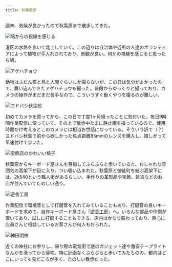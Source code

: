 ```yaml
---
title: 秋葉散歩
---
```

週末、気候が良かったので秋葉原まで散歩してきた。

![](https://lh4.googleusercontent.com/KE69bfDe62pbuKy3DpqDnJ0xs7WWbdwAwCgVMgknXTxpr1aQxnx9VFTx2hmJoxDbfHTFb-0u2WfPUVeDyJFNj8ckjlonFrOATND5j1lDLhFya1Bx2CyPpZPDKRq9YjJ33WGFDOcQr1lrEzjEKP6gtDI "鳩からの視線を感じる")

港区の水路を歩いて北上していく。この辺りは自治体や近所の人達のボランティアによって植物が手入れされており、景観が良い。何かの視線を感じると思ったら鳩。

![](https://lh4.googleusercontent.com/Ldpp4tD6N7G7mygu3UPNvbL6lwjQoTG0RTL88Z4LqUibgQIwPRJtUVjCyGlS32Jv8QLaVxk4urOLb8Z_8RBC3mX2-3vk3ACW3y2c3vnWUWEb_7spqcUNvUnjXG-bm3Okuh4ktUa-KZeCzPtNY9qc6hw "アゲハチョウ")

動物はふだん猫と鳥と人間ぐらいしか撮らないが、この日は気分がよかったので、舞い込んできたアゲハチョウも撮った。普段からゆっくりと撮っており、カメラの操作がまだまだ苦手なので、こういうすぐ動くやつを撮るのが難しい。

![](https://lh3.googleusercontent.com/kVcps0wDBe5R2veYTR-kr1QO5FnMuWezRfDpdQp_TrZB0sqC8kJ8OCEU9vX7X7fLqbjvyN-D1C_Yrv3_RNtNEmfpC7tgj4N4tj6FUAQC96RJ3xfz355r7Yo6-bIwzNL5BNuq1DvmYFEkUqEjBvlQYM0 "ヨドバシ秋葉前")

初めてカメラを買ってから、この日で丁度1ヶ月経ったことに気付いた。毎日9時間作業配信に使っていて、その上で散歩中たまに静止画を撮っているので、使用時間だけ考えるとこのカメラには相当お世話になっている。そういう訳で（？）ヨドバシ秋葉で前から欲しかった焦点距離85mmのレンズを購入し、嬉しがって早速付けて歩いた。

![](https://lh6.googleusercontent.com/jyukIgo9Ts1RvhguuF2Yji2poLmHxJfKYPJM0s_GNBL7s5fcMoF0as1wQRkMdaZbRdeSzA3gGAcJPP3q8HGwbSj9O1eNkqfJOsLf_MLKkAccUEbQzsn-mnzLdMom-jq9hl8zIOpWxbnLToVBr2O-1tI "宝飾店のかわいい椅子")

秋葉原からキーボード屋さんを目指してふらふらと歩いていると、おしゃれな雰囲気の高架下が目に入り、つい吸い込まれた。秋葉原と御徒町を結ぶ高架下には、2k540という職人街があるらしい。手作りの革製品や宝飾、雑貨などのお店が並んでいてたのしい通り。

![](https://lh3.googleusercontent.com/CyVOkCXXF3-hyXcaF-MkeX9ono6uogzkN0LqK_CPNAPCG-JWE6znC9EmBFgJrexVnXdAcyvgHQ8nmcGMr87YMz3WCtz1jxclHU6BQtxzvoat-R2T5W8_VMudOx9Rgz2CajsqPZRxjFlwa28NxQrVz0c "遊舎工房")

作業配信で環境音として打鍵音を入れてみていることもあり、打鍵音の良いキーボードを求めて、自作キーボード屋さん『[遊舎工房](https://yushakobo.jp/)』へ。いろんな部品や作例が置いてあり、試しに打鍵することもできる。店内はかなり賑わっており、熱心に店員さんと相談しているお客さんが何人もおられた。

![](https://lh5.googleusercontent.com/GPXuHZkysCm976yf3VoJ2OxRqMFSsgSv1sS29FKuMUSRfGH59XqOPey6AlNGqS6O1ZO17nwrCbIA3SNX2hqyrguTWuj92vqjrUQppMQuCYbnoBlF4rmv7o8CDO7Y9XggMcVByGQZdeBVbSOR4yjOlIg "神田明神")

近くの神社にお参りし、帰り際の電気街で謎のガジェット達や激安テープライトなんかを漁ってから帰宅。特に計画なくぶらぶらと歩いてみたものの、都内はどこにいっても見どころが多く、たのしい散歩だった。
